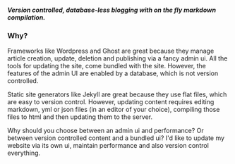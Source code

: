 #### _Version controlled, database-less blogging with on the fly markdown compilation._

### Why?
Frameworks like Wordpress and Ghost are great because they manage article creation, update, deletion and publishing via a fancy admin ui.  All the tools for updating the site, come bundled with the site.  However, the features of the admin UI are enabled by a database, which is not version controlled.

Static site generators like Jekyll are great because they use flat files, which are easy to version control.  However, updating content requires editing markdown, yml or json files (in an editor of your choice), compiling those files to html and then updating them to the server.

Why should you choose between an admin ui and performance?  Or between version controlled content and a bundled ui?  I'd like to update my website via its own ui, maintain performance and also version control everything.
